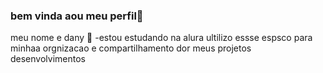 ###  bem vinda aou meu perfil💙
 
meu nome e dany
🧃
-estou estudando na alura
ultilizo essse espsco para minhaa orgnizacao e compartilhamento dor meus projetos desenvolvimentos                                                                                                                                                                                                                                                                                                                                                                                                                                                                       
